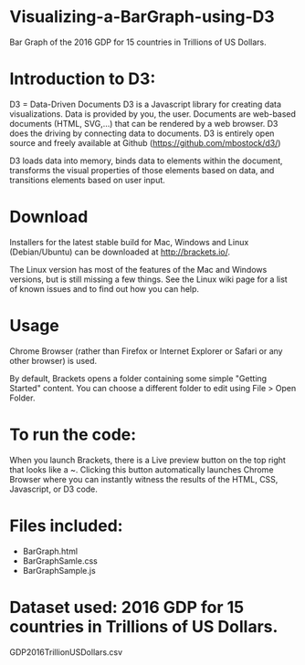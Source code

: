 # Visualizing-a-BarGraph-using-D3
Bar Graph of the 2016 GDP for 15 countries in Trillions of US Dollars. 

# Introduction to D3:
D3 = Data-Driven Documents
D3 is a Javascript library for creating data visualizations.
Data is provided by you, the user.
Documents are web-based documents (HTML, SVG,…) that can be rendered by a web browser.
D3 does the driving by connecting data to documents.
D3 is entirely open source and freely available at Github (https://github.com/mbostock/d3/)

D3 loads data into memory, binds data to elements within the document, transforms the visual properties of those elements based on data, and transitions elements based on user input.

# Download

Installers for the latest stable build for Mac, Windows and Linux (Debian/Ubuntu) can be downloaded at http://brackets.io/.

The Linux version has most of the features of the Mac and Windows versions, but is still missing a few things. See the Linux wiki page for a list of known issues and to find out how you can help.

# Usage
Chrome Browser (rather than Firefox or Internet Explorer or Safari or any
other browser) is used. 

By default, Brackets opens a folder containing some simple "Getting Started" content. You can choose a different folder to edit using File > Open Folder.

# To run the code:
When you launch Brackets, there is a Live preview button on the top right that looks like a ~.
Clicking this button automatically launches Chrome Browser where you can instantly witness
the results of the HTML, CSS, Javascript, or D3 code.

# Files included:
  * BarGraph.html
  * BarGraphSamle.css 
  * BarGraphSample.js 

# Dataset used: 2016 GDP for 15 countries in Trillions of US Dollars.
GDP2016TrillionUSDollars.csv



